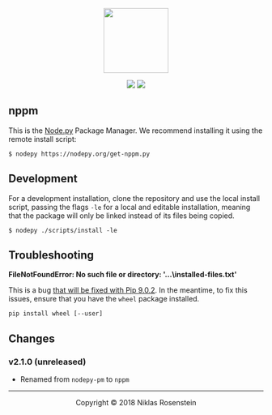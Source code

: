<p align="center"><img src="https://i.imgur.com/fy4KZIW.png" height="128px"></p>
<p align="center">
  <img src="https://img.shields.io/badge/License-MIT-yellow.svg">
    <a href="https://travis-ci.org/nodepy/nppm"><img src="https://travis-ci.org/nodepy/nppm.svg?branch=master"></a>
</p>

## nppm

[Node.py]: https://nodepy.org/

This is the [Node.py] Package Manager. We recommend installing it using the
remote install script:

    $ nodepy https://nodepy.org/get-nppm.py

## Development

For a development installation, clone the repository and use the local
install script, passing the flags `-le` for a local and editable installation,
meaning that the package will only be linked instead of its files being
copied.

    $ nodepy ./scripts/install -le

## Troubleshooting

__FileNotFoundError: No such file or directory: '...\\installed-files.txt'__

This is a bug [that will be fixed with Pip 9.0.2](https://github.com/pypa/pip/issues/373#issuecomment-302632300).
In the meantime, to fix this issues, ensure that you have the `wheel` package
installed.

    pip install wheel [--user]

## Changes

### v2.1.0 (unreleased)

* Renamed from `nodepy-pm` to `nppm`

---

<p align="center">Copyright &copy; 2018 Niklas Rosenstein</p>
